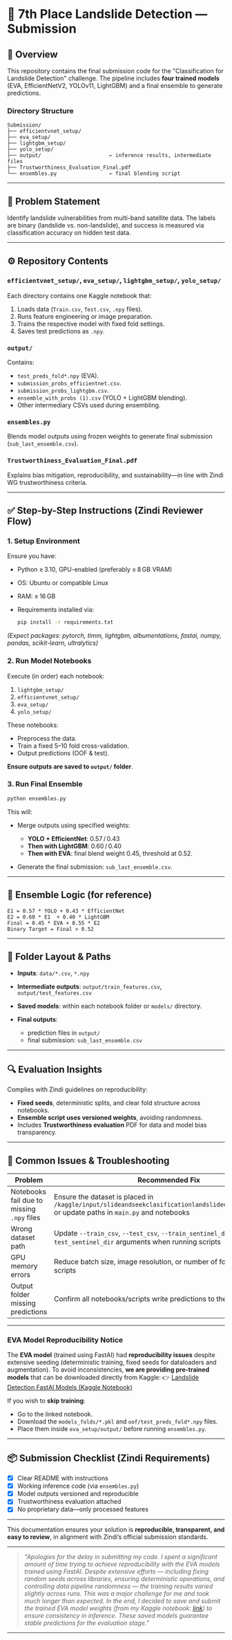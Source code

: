 # 📝 7th Place Landslide Detection — Submission

## 🚀 Overview

This repository contains the final submission code for the "Classification for Landslide Detection" challenge. The pipeline includes **four trained models** (EVA, EfficientNetV2, YOLOv11, LightGBM) and a final ensemble to generate predictions.

### Directory Structure

```
Submission/
├── efficientvnet_setup/
├── eva_setup/
├── lightgbm_setup/
├── yolo_setup/
├── output/                      ← inference results, intermediate files
├── Trustworthiness_Evaluation_Final.pdf
└── ensembles.py                 ← final blending script
```

---

## 🎯 Problem Statement

Identify landslide vulnerabilities from multi-band satellite data. The labels are binary (landslide vs. non-landslide), and success is measured via classification accuracy on hidden test data.

---

## ⚙️ Repository Contents

### `efficientvnet_setup/`, `eva_setup/`, `lightgbm_setup/`, `yolo_setup/`

Each directory contains one Kaggle notebook that:

1. Loads data (`Train.csv`, `Test.csv`, `.npy` files).
2. Runs feature engineering or image preparation.
3. Trains the respective model with fixed fold settings.
4. Saves test predictions as `.npy`.

### `output/`

Contains:

- `test_preds_fold*.npy` (EVA).
- `submission_probs_efficientnet.csv`.
- `submission_probs_lightgbm.csv`.
- `ensemble_with_probs (1).csv` (YOLO + LightGBM blending).
- Other intermediary CSVs used during ensembling.

### `ensembles.py`

Blends model outputs using frozen weights to generate final submission (`sub_last_ensemble.csv`).

### `Trustworthiness_Evaluation_Final.pdf`

Explains bias mitigation, reproducibility, and sustainability—in line with Zindi WG trustworthiness criteria.

---

## ✅ Step-by-Step Instructions (Zindi Reviewer Flow)

### 1. Setup Environment

Ensure you have:

- Python ≥ 3.10, GPU-enabled (preferably ≥ 8 GB VRAM)
- OS: Ubuntu or compatible Linux
- RAM: ≥ 16 GB
- Requirements installed via:

  ```bash
  pip install -r requirements.txt
  ```

_(Expect packages: pytorch, timm, lightgbm, albumentations, fastai, numpy, pandas, scikit-learn, ultralytics)_

### 2. Run Model Notebooks

Execute (in order) each notebook:

1. `lightgbm_setup/`
2. `efficientvnet_setup/`
3. `eva_setup/`
4. `yolo_setup/`

These notebooks:

- Preprocess the data.
- Train a fixed 5–10 fold cross-validation.
- Output predictions (OOF & test).

**Ensure outputs are saved to `output/` folder**.

### 3. Run Final Ensemble

```bash
python ensembles.py
```

This will:

- Merge outputs using specified weights:

  - **YOLO + EfficientNet**: 0.57 / 0.43
  - **Then with LightGBM**: 0.60 / 0.40
  - **Then with EVA**: final blend weight 0.45, threshold at 0.52.

- Generate the final submission: `sub_last_ensemble.csv`.

---

## 🧠 Ensemble Logic (for reference)

```text
E1 = 0.57 * YOLO + 0.43 * EfficientNet
E2 = 0.60 * E1  + 0.40 * LightGBM
Final = 0.45 * EVA + 0.55 * E2
Binary Target = Final > 0.52
```

---

## 🧩 Folder Layout & Paths

- **Inputs**: `data/*.csv`, `*.npy`
- **Intermediate outputs**: `output/train_features.csv`, `output/test_features.csv`
- **Saved models**: within each notebook folder or `models/` directory.
- **Final outputs**:

  - prediction files in `output/`
  - final submission: `sub_last_ensemble.csv`

---

## 🔍 Evaluation Insights

Complies with Zindi guidelines on reproducibility:

- **Fixed seeds**, deterministic splits, and clear fold structure across notebooks.
- **Ensemble script uses versioned weights**, avoiding randomness.
- Includes **Trustworthiness evaluation** PDF for data and model bias transparency.

---

## 🚨 Common Issues & Troubleshooting

| Problem                                    | Recommended Fix                                                                                                                                |
| ------------------------------------------ | ---------------------------------------------------------------------------------------------------------------------------------------------- |
| Notebooks fail due to missing `.npy` files | Ensure the dataset is placed in `/kaggle/input/slideandseekclasificationlandslidedetectiondataset/` or update paths in `main.py` and notebooks |
| Wrong dataset path                         | Update `--train_csv`, `--test_csv`, `--train_sentinel_dir`, `--test_sentinel_dir` arguments when running scripts                               |
| GPU memory errors                          | Reduce batch size, image resolution, or number of folds in the training scripts                                                                |
| Output folder missing predictions          | Confirm all notebooks/scripts write predictions to the `output/` folder                                                                        |

---

### **EVA Model Reproducibility Notice**

The **EVA model** (trained using FastAI) had **reproducibility issues** despite extensive seeding (deterministic training, fixed seeds for dataloaders and augmentation).
To avoid inconsistencies, **we are providing pre-trained models** that can be downloaded directly from Kaggle:
👉 [Landslide Detection FastAI Models (Kaggle Notebook)](https://www.kaggle.com/code/dukekojokongo/landslide-detection-fastai)

If you wish to **skip training**:

- Go to the linked notebook.
- Download the `models_folds/*.pkl` and `oof/test_preds_fold*.npy` files.
- Place them inside `eva_setup/output/` before running `ensembles.py`.

---

## 📦 Submission Checklist (Zindi Requirements)

- [x] Clear README with instructions
- [x] Working inference code (via `ensembles.py`)
- [x] Model outputs versioned and reproducible
- [x] Trustworthiness evaluation attached
- [x] No proprietary data—only processed features

---

This documentation ensures your solution is **reproducible, transparent, and easy to review**, in alignment with Zindi’s official submission standards.

---

> _"Apologies for the delay in submitting my code. I spent a significant amount of time trying to achieve reproducibility with the EVA models trained using FastAI. Despite extensive efforts — including fixing random seeds across libraries, ensuring deterministic operations, and controlling data pipeline randomness — the training results varied slightly across runs. This was a major challenge for me and took much longer than expected. In the end, I decided to save and submit the trained EVA model weights (from my Kaggle notebook: [link](https://www.kaggle.com/code/dukekojokongo/landslide-detection-fastai)) to ensure consistency in inference. These saved models guarantee stable predictions for the evaluation stage."_

---

